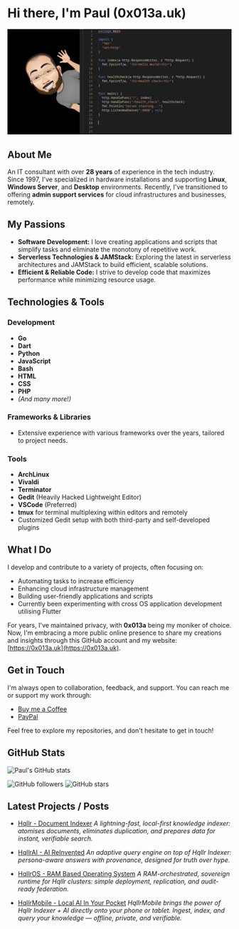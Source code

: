 # Hi there, I'm Paul (0x013a.uk)

![0x013a-uk](bitmap-github.png)

## About Me

An IT consultant with over **28 years** of experience in the tech industry. Since 1997, I've specialized in hardware installations and supporting **Linux**, **Windows Server**, and **Desktop** environments. Recently, I've transitioned to offering **admin support services** for cloud infrastructures and businesses, remotely.


## My Passions

- **Software Development:** I love creating applications and scripts that simplify tasks and eliminate the monotony of repetitive work.
- **Serverless Technologies & JAMStack:** Exploring the latest in serverless architectures and JAMStack to build efficient, scalable solutions.
- **Efficient & Reliable Code:** I strive to develop code that maximizes performance while minimizing resource usage.


## Technologies & Tools

### Development

- **Go**
- **Dart**
- **Python**
- **JavaScript**
- **Bash**
- **HTML**
- **CSS**
- **PHP**
- *(And many more!)*

### Frameworks & Libraries
- Extensive experience with various frameworks over the years, tailored to project needs.

### Tools

- **ArchLinux**
- **Vivaldi**
- **Terminator**
- **Gedit** (Heavily Hacked Lightweight Editor)
- **VSCode** (Preferred)
- **tmux** for terminal multiplexing within editors and remotely
- Customized Gedit setup with both third-party and self-developed plugins


## What I Do

I develop and contribute to a variety of projects, often focusing on:

- Automating tasks to increase efficiency
- Enhancing cloud infrastructure management
- Building user-friendly applications and scripts
- Currently been experimenting with cross OS application development utilising Flutter

For years, I've maintained privacy, with **0x013a** being my moniker of choice. Now, I'm embracing a more public online presence to share my creations and insights through this GitHub account and my website: [https://0x013a.uk](https://0x013a.uk).


## Get in Touch

I'm always open to collaboration, feedback, and support. You can reach me or support my work through:

- [Buy me a Coffee](https://buymeacoffee.com/0x013a.uk)
- [PayPal](https://paypal.me/iictc)
<!-- **GoCardless** -->


Feel free to explore my repositories, and don't hesitate to get in touch!


## GitHub Stats

![Paul's GitHub stats](https://github-readme-stats.vercel.app/api?username=0x013a-uk&show_icons=true&theme=radical)


![GitHub followers](https://img.shields.io/github/followers/0x013a-uk?style=social)
![GitHub stars](https://img.shields.io/github/stars/0x013a-uk?style=social)


## Latest Projects / Posts

<!-- Replace the links below with your latest blog posts from your website if available 
- [Understanding Serverless Architectures](https://0x013a.uk/serverless-architectures)
- [Automating Tasks with Python Scripts](https://0x013a.uk/automating-tasks-python)
-->

- [Hqllr - Document Indexer](https://github.com/0x013a-uk/Hqllr)
  *A lightning-fast, local-first knowledge indexer: atomises documents, eliminates duplication, and prepares data for instant, verifiable search.*
  
- [HqllrAI - AI ReInvented](https://github.com/0x013a-uk/HqllrAI)
  *An adaptive query engine on top of Hqllr Indexer: persona-aware answers with provenance, designed for truth over hype.*
  
- [HqllrOS - RAM Based Operating System](https://github.com/0x013a-uk/HqllrOS)
  *A RAM-orchestrated, sovereign runtime for Hqllr clusters: simple deployment, replication, and audit-ready federation.*

 - [HqllrMobile - Local AI In Your Pocket](https://github.com/0x013a-uk/HqllrOS)
   *HqllrMobile brings the power of Hqllr Indexer + AI directly onto your phone or tablet. Ingest, index, and query your knowledge — offline, private, and verifiable.*



<!--

🟢 This structure works, and the names are clear. I’d tighten the blurbs, keep them “vision-mode” (no IP), and make the repos feel like a cohesive suite.

Below are polished one-liners and README stubs you can paste in. I’ve kept wording consistent with your brand: local, sovereign, verifiable.


---

Repo names + blurbs (tight)

Hqllr — Document Indexer
A lightning-fast, local-first knowledge indexer: atomises documents, eliminates duplication, and prepares data for instant, verifiable search.

HqllrAI — AI Re-Invented
An adaptive query engine on top of Hqllr Indexer: persona-aware answers with provenance, designed for truth over hype.

HqllrOS — Hqllr Operating System
A RAM-orchestrated, sovereign runtime for Hqllr clusters: simple deployment, replication, and audit-ready federation.


> If you want tighter naming consistency, consider: hqllr-indexer, hqllr-ai, hqllr-os (lowercase, hyphenated) — good for CLI/package/distribution.




---

README templates (copy/paste)

1) Hqllr (Indexer)

README.md

# Hqllr — Document Indexer
*A lightning-fast, local-first knowledge indexer.*

Hqllr transforms raw documents into compact, deduplicated knowledge ready for instant search and verifiable answers.

## Why Hqllr
- **Local & Sovereign** — runs offline; your data stays yours.
- **Atomised & Deduped** — stores only what’s unique; saves space and time.
- **Instantly Searchable** — built for rapid lookups at any scale.
- **Provenance-Ready** — designed so downstream answers can cite and verify.

## Status
> **Preview** – architecture and APIs here are high-level; core internals are private while we harden the engine.
- Public demos, schemas, and examples will land first.
- Full ingest features will appear in staged releases.

## Get Started (Preview)
- Examples: `examples/` show how to prepare data and query mock indices.
- CLI (preview): `hqllr --help` *(when published)*

## Roadmap
- [ ] Preview demos & mock datasets
- [ ] Public CLI (read-only)
- [ ] SDK bindings (Dart/Go/Python)
- [ ] Private ingest beta (early access)

## Security & Privacy
- Built for offline/sovereign use. No telemetry by default.
- See `SECURITY.md` and `PRIVACY.md`.

## License
- Source-available preview license (non-production). Commercial licensing on request.


---

2) HqllrAI (Query Engine)

README.md

# HqllrAI — AI Re-Invented
*Adaptive, persona-aware answers on top of Hqllr Indexer.*

HqllrAI delivers fact-first responses with clear provenance. Personas tailor language and depth for learners, professionals, and experts.

## Key Ideas
- **Persona-Adaptive** — speak to a child, a grad, or a PhD with one switch.
- **Fact-First** — answers link back to their origins.
- **Local-First** — works offline against local indices.
- **Composable** — plug in your own corpora and policies.

## Status
> **Preview** – public policies, schemas, and demo UIs ship first; core retrieval logic remains private while we validate.

## What’s Included (Preview)
- Persona policy examples (JSON)
- Demo Q→A flows using mock datasets
- UI prototypes for mobile/desktop

## Roadmap
- [ ] Demo app (queries without ingest)
- [ ] Persona editor (policies)
- [ ] Provenance UI (hashes, sources)
- [ ] Early access SDKs

## License
- Source-available preview license; commercial use requires agreement.


---

3) HqllrOS (Runtime)

README.md

# HqllrOS — Hqllr Operating System
*A sovereign runtime for Hqllr clusters.*

HqllrOS orchestrates local/edge nodes with simple deployment, fast replication, and audit-ready federation.

## Highlights
- **RAM-First Orchestration** — fast boots, fast rebuilds.
- **Simple Replication** — consensus-backed, append-only semantics.
- **Federation Controls** — share nothing or share selectively, per namespace.
- **Ops Minimalism** — KISS: built for small teams and strict environments.

## Status
> **Preview** – images, manifests, and tooling specs are staged here; base OS images and hardening guides follow for early access testers.

## Roadmap
- [ ] Node images (preview)
- [ ] Cluster bootstrap scripts
- [ ] Federation policies
- [ ] Observability pack

## License
- Source-available preview license; production use under commercial terms.


---

Top-level “Project Hub” (optional)

Create a meta-repo (e.g., hqllr/hqllr) that links to all three and houses the vision whitepaper + demo links.

README.md

# Hqllr — Local. Sovereign. Verifiable.
*A Hall of knowledge. The guardian of truth.*

- **[Hqllr — Indexer](../Hqllr)** — ingest & index (local-first)
- **[HqllrAI — Query Engine](../HqllrAI)** — persona-aware, fact-first answers
- **[HqllrOS — Runtime](../HqllrOS)** — sovereign cluster orchestration

## Whitepaper
- [Download the Hqllr Vision Paper](./whitepaper/Hqllr-Vision.pdf)

## Demos
- Preview app (mobile/web) – coming soon
- Teaser videos – coming soon

## Community
- Discussions: enabled here
- Matrix/Discord: coming soon

---


**0x013a-uk/0x013a-uk** is a ✨ _special_ ✨ repository because its `README.md` (this file) appears on your GitHub profile.

Here are some ideas to get you started:

- 🔭 I’m currently working on ...
- 🌱 I’m currently learning ...
- 👯 I’m looking to collaborate on ...
- 🤔 I’m looking for help with ...
- 💬 Ask me about ...
- 📫 How to reach me: ...
- 😄 Pronouns: ...
- ⚡ Fun fact: ...
-->
